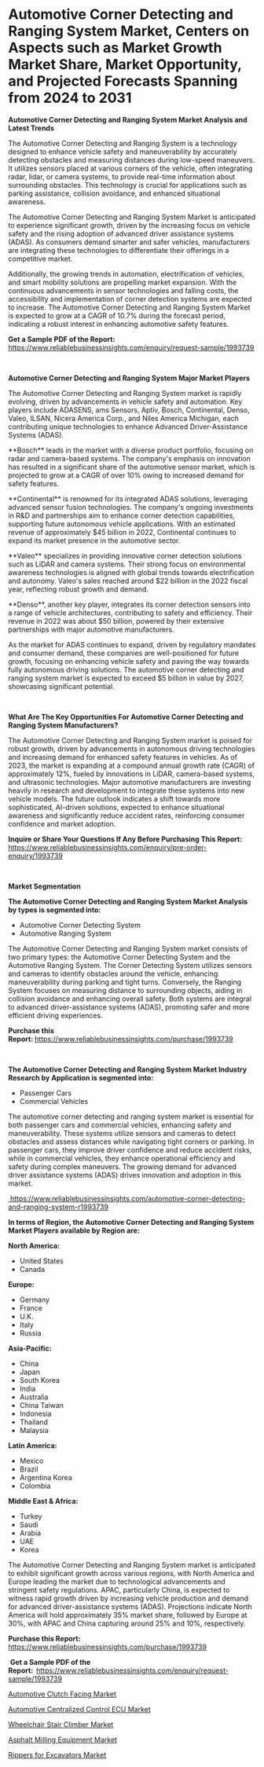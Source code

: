 <p><h1>Automotive Corner Detecting and Ranging System Market, Centers on Aspects such as Market Growth Market Share, Market Opportunity, and Projected Forecasts Spanning from 2024 to 2031</h1></p><p><strong>Automotive Corner Detecting and Ranging System Market Analysis and Latest Trends</strong></p>
<p><p>The Automotive Corner Detecting and Ranging System is a technology designed to enhance vehicle safety and maneuverability by accurately detecting obstacles and measuring distances during low-speed maneuvers. It utilizes sensors placed at various corners of the vehicle, often integrating radar, lidar, or camera systems, to provide real-time information about surrounding obstacles. This technology is crucial for applications such as parking assistance, collision avoidance, and enhanced situational awareness.</p><p>The Automotive Corner Detecting and Ranging System Market is anticipated to experience significant growth, driven by the increasing focus on vehicle safety and the rising adoption of advanced driver assistance systems (ADAS). As consumers demand smarter and safer vehicles, manufacturers are integrating these technologies to differentiate their offerings in a competitive market.</p><p>Additionally, the growing trends in automation, electrification of vehicles, and smart mobility solutions are propelling market expansion. With the continuous advancements in sensor technologies and falling costs, the accessibility and implementation of corner detection systems are expected to increase. The Automotive Corner Detecting and Ranging System Market is expected to grow at a CAGR of 10.7% during the forecast period, indicating a robust interest in enhancing automotive safety features.</p></p>
<p><strong>Get a Sample PDF of the Report:&nbsp;</strong> <a href="https://www.reliablebusinessinsights.com/enquiry/request-sample/1993739?utm_campaign=1091&utm_medium=2&utm_source=Github&utm_content=ia&utm_term=25102024&utm_id=automotive-corner-detecting-and-ranging-system">https://www.reliablebusinessinsights.com/enquiry/request-sample/1993739</a></p>
<p>&nbsp;</p>
<p><strong>Automotive Corner Detecting and Ranging System Major Market Players</strong></p>
<p><p>The Automotive Corner Detecting and Ranging System market is rapidly evolving, driven by advancements in vehicle safety and automation. Key players include ADASENS, ams Sensors, Aptiv, Bosch, Continental, Denso, Valeo, ILSAN, Nicera America Corp., and Niles America Michigan, each contributing unique technologies to enhance Advanced Driver-Assistance Systems (ADAS).</p><p>**Bosch** leads in the market with a diverse product portfolio, focusing on radar and camera-based systems. The company's emphasis on innovation has resulted in a significant share of the automotive sensor market, which is projected to grow at a CAGR of over 10% owing to increased demand for safety features.</p><p>**Continental** is renowned for its integrated ADAS solutions, leveraging advanced sensor fusion technologies. The company's ongoing investments in R&D and partnerships aim to enhance corner detection capabilities, supporting future autonomous vehicle applications. With an estimated revenue of approximately $45 billion in 2022, Continental continues to expand its market presence in the automotive sector.</p><p>**Valeo** specializes in providing innovative corner detection solutions such as LiDAR and camera systems. Their strong focus on environmental awareness technologies is aligned with global trends towards electrification and autonomy. Valeo's sales reached around $22 billion in the 2022 fiscal year, reflecting robust growth and demand.</p><p>**Denso**, another key player, integrates its corner detection sensors into a range of vehicle architectures, contributing to safety and efficiency. Their revenue in 2022 was about $50 billion, powered by their extensive partnerships with major automotive manufacturers.</p><p>As the market for ADAS continues to expand, driven by regulatory mandates and consumer demand, these companies are well-positioned for future growth, focusing on enhancing vehicle safety and paving the way towards fully autonomous driving solutions. The automotive corner detecting and ranging system market is expected to exceed $5 billion in value by 2027, showcasing significant potential.</p></p>
<p>&nbsp;</p>
<p><strong>What Are The Key Opportunities For Automotive Corner Detecting and Ranging System Manufacturers?</strong></p>
<p><p>The Automotive Corner Detecting and Ranging System market is poised for robust growth, driven by advancements in autonomous driving technologies and increasing demand for enhanced safety features in vehicles. As of 2023, the market is expanding at a compound annual growth rate (CAGR) of approximately 12%, fueled by innovations in LiDAR, camera-based systems, and ultrasonic technologies. Major automotive manufacturers are investing heavily in research and development to integrate these systems into new vehicle models. The future outlook indicates a shift towards more sophisticated, AI-driven solutions, expected to enhance situational awareness and significantly reduce accident rates, reinforcing consumer confidence and market adoption.</p></p>
<p><strong>Inquire or Share Your Questions If Any Before Purchasing This Report:</strong> <a href="https://www.reliablebusinessinsights.com/enquiry/pre-order-enquiry/1993739?utm_campaign=1091&utm_medium=2&utm_source=Github&utm_content=ia&utm_term=25102024&utm_id=automotive-corner-detecting-and-ranging-system">https://www.reliablebusinessinsights.com/enquiry/pre-order-enquiry/1993739</a></p>
<p>&nbsp;</p>
<p><strong>Market Segmentation</strong></p>
<p><strong>The Automotive Corner Detecting and Ranging System Market Analysis by types is segmented into:</strong></p>
<p><ul><li>Automotive Corner Detecting System</li><li>Automotive Ranging System</li></ul></p>
<p><p>The Automotive Corner Detecting and Ranging System market consists of two primary types: the Automotive Corner Detecting System and the Automotive Ranging System. The Corner Detecting System utilizes sensors and cameras to identify obstacles around the vehicle, enhancing maneuverability during parking and tight turns. Conversely, the Ranging System focuses on measuring distance to surrounding objects, aiding in collision avoidance and enhancing overall safety. Both systems are integral to advanced driver-assistance systems (ADAS), promoting safer and more efficient driving experiences.</p></p>
<p><strong>Purchase this Report:&nbsp;</strong><a href="https://www.reliablebusinessinsights.com/purchase/1993739?utm_campaign=1091&utm_medium=2&utm_source=Github&utm_content=ia&utm_term=25102024&utm_id=automotive-corner-detecting-and-ranging-system">https://www.reliablebusinessinsights.com/purchase/1993739</a></p>
<p>&nbsp;</p>
<p><strong>The Automotive Corner Detecting and Ranging System Market Industry Research by Application is segmented into:</strong></p>
<p><ul><li>Passenger Cars</li><li>Commercial Vehicles</li></ul></p>
<p><p>The automotive corner detecting and ranging system market is essential for both passenger cars and commercial vehicles, enhancing safety and maneuverability. These systems utilize sensors and cameras to detect obstacles and assess distances while navigating tight corners or parking. In passenger cars, they improve driver confidence and reduce accident risks, while in commercial vehicles, they enhance operational efficiency and safety during complex maneuvers. The growing demand for advanced driver assistance systems (ADAS) drives innovation and adoption in this market.</p></p>
<p><a href="https://www.reliablebusinessinsights.com/automotive-corner-detecting-and-ranging-system-r1993739?utm_campaign=1091&utm_medium=2&utm_source=Github&utm_content=ia&utm_term=25102024&utm_id=automotive-corner-detecting-and-ranging-system">&nbsp;https://www.reliablebusinessinsights.com/automotive-corner-detecting-and-ranging-system-r1993739</a></p>
<p><strong>In terms of Region, the Automotive Corner Detecting and Ranging System Market Players available by Region are:</strong></p>
<p>
    <p> <strong> North America: </strong>
        <ul>
            <li>United States</li>
            <li>Canada</li>
        </ul>
        </p> 
    <p> <strong> Europe: </strong>
        <ul>
            <li>Germany</li>
            <li>France</li>
            <li>U.K.</li>
            <li>Italy</li>
            <li>Russia</li>
        </ul>
        </p> 
    <p> <strong> Asia-Pacific: </strong>
        <ul>
            <li>China</li>
            <li>Japan</li>
            <li>South Korea</li>
            <li>India</li>
            <li>Australia</li>
            <li>China Taiwan</li>
            <li>Indonesia</li>
            <li>Thailand</li>
            <li>Malaysia</li>
        </ul>
        </p> 
    <p> <strong> Latin America: </strong>
        <ul>
            <li>Mexico</li>
            <li>Brazil</li>
            <li>Argentina Korea</li>
            <li>Colombia</li>
        </ul>
        </p> 
    <p> <strong> Middle East & Africa: </strong>
        <ul>
            <li>Turkey</li>
            <li>Saudi</li>
            <li>Arabia</li>
            <li>UAE</li>
            <li>Korea</li>
        </ul>
    </p>
    </p>
<p><p>The Automotive Corner Detecting and Ranging System market is anticipated to exhibit significant growth across various regions, with North America and Europe leading the market due to technological advancements and stringent safety regulations. APAC, particularly China, is expected to witness rapid growth driven by increasing vehicle production and demand for advanced driver-assistance systems (ADAS). Projections indicate North America will hold approximately 35% market share, followed by Europe at 30%, with APAC and China capturing around 25% and 10%, respectively.</p></p>
<p><strong>Purchase this Report: </strong><a href="https://www.reliablebusinessinsights.com/purchase/1993739?utm_campaign=1091&utm_medium=2&utm_source=Github&utm_content=ia&utm_term=25102024&utm_id=automotive-corner-detecting-and-ranging-system">https://www.reliablebusinessinsights.com/purchase/1993739</a></p>
<p>&nbsp;<strong>Get a Sample PDF of the Report:&nbsp;&nbsp;</strong><a href="https://www.reliablebusinessinsights.com/enquiry/request-sample/1993739?utm_campaign=1091&utm_medium=2&utm_source=Github&utm_content=ia&utm_term=25102024&utm_id=automotive-corner-detecting-and-ranging-system">https://www.reliablebusinessinsights.com/enquiry/request-sample/1993739</a></p>
<p><strong></strong></p>
<p><p><a href="https://github.com/whitbyuhringenn/Market-Research-Report-List-1/blob/main/automotive-clutch-facing-market.md?utm_campaign=1091&utm_medium=2&utm_source=Github&utm_content=ia&utm_term=25102024&utm_id=automotive-corner-detecting-and-ranging-system">Automotive Clutch Facing Market</a></p><p><a href="https://github.com/burdgexaraeqn/Market-Research-Report-List-1/blob/main/automotive-centralized-control-ecu-market.md?utm_campaign=1091&utm_medium=2&utm_source=Github&utm_content=ia&utm_term=25102024&utm_id=automotive-corner-detecting-and-ranging-system">Automotive Centralized Control ECU Market</a></p><p><a href="https://www.linkedin.com/pulse/market-forecasting-change-global-wheelchair-stair-climber-n4hke?utm_campaign=1091&utm_medium=2&utm_source=Github&utm_content=ia&utm_term=25102024&utm_id=automotive-corner-detecting-and-ranging-system">Wheelchair Stair Climber Market</a></p><p><a href="https://issuu.com/reportprime-2/docs/asphalt-milling-equipment-market-si_a39b158f1cab64?utm_campaign=1091&utm_medium=2&utm_source=Github&utm_content=ia&utm_term=25102024&utm_id=automotive-corner-detecting-and-ranging-system">Asphalt Milling Equipment Market</a></p><p><a href="https://issuu.com/reportprime-2/docs/rippers-for-excavators-market-size-_947b819e3fbc90?utm_campaign=1091&utm_medium=2&utm_source=Github&utm_content=ia&utm_term=25102024&utm_id=automotive-corner-detecting-and-ranging-system">Rippers for Excavators Market</a></p></p>